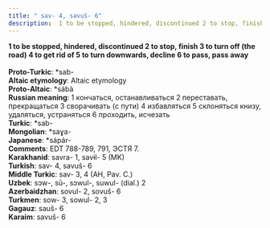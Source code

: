```yaml
---
title: " sav- 4, savuš- 6"
description:  1 to be stopped, hindered, discontinued 2 to stop, finish 3 to turn off (the road) 4 to get rid of 5 to turn downwards, decline 6 to pass, pass away
---
```

<strong> 1 to be stopped, hindered, discontinued 2 to stop, finish 3 to turn off (the road) 4 to get rid of 5 to turn downwards, decline 6 to pass, pass away</strong><br><br>
<strong>Proto-Turkic</strong>:  *sab-<br>
<strong>Altaic etymology</strong>:  Altaic etymology<br>
<strong> Proto-Altaic</strong>:  *sábà<br>
<strong>Russian meaning</strong>:  1 кончаться, останавливаться 2 переставать, прекращаться 3 сворачивать (с пути) 4 избавляться 5 склоняться книзу, удаляться, устраняться 6 проходить, исчезать<br>
<strong>Turkic</strong>:  *sab-<br>
<strong>Mongolian</strong>:  *saɣa-<br>
<strong>Japanese</strong>:  *sápár-<br>
<strong>Comments</strong>:  EDT 788-789, 791, ЭСТЯ 7.<br>
<strong>Karakhanid</strong>:  savra- 1, savɨl- 5 (MK)<br>
<strong>Turkish</strong>:  sav- 4, savuš- 6<br>
<strong>Middle Turkic</strong>:  sav- 3, 4 (AH, Pav. C.)<br>
<strong>Uzbek</strong>:  sɔw-, sū-, sɔwul-, suwul- (dial.) 2<br>
<strong>Azerbaidzhan</strong>:  sovul- 2, sovuš- 6<br>
<strong>Turkmen</strong>:  sow- 3, sowul- 2, 3<br>
<strong>Gagauz</strong>:  sauš- 6<br>
<strong>Karaim</strong>:  savuš- 6<br>


